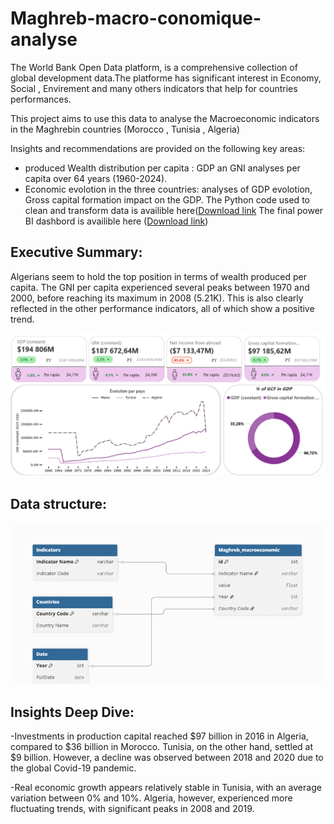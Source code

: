 # Maghreb-macro-conomique-analyse

The World Bank Open Data platform, is a comprehensive collection of global development data.The platforme has significant interest in Economy, Social , Envirement and many others indicators that help for countries performances. 

This project aims to use this data to analyse the Macroeconomic indicators in the Maghrebin countries (Morocco , Tunisia , Algeria)

Insights and recommendations are provided on the following key areas:

  - produced Wealth distribution per capita : GDP an GNI analyses per capita over 64 years (1960-2024).
  - Economic evolotion in the three countries: analyses of GDP evolotion, Gross capital formation impact on the GDP. 
The Python code used to clean and transform data is availible here([Download link]()
The final power BI dashbord is availible here ([Download link](https://1drv.ms/u/c/1a47f50edb86c182/ERpaFo0GdB9FoSgjdL6U1goBduqns3pPneoJodGwusZXIw?e=BgCXJo))

## Executive Summary:
Algerians seem to hold the top position in terms of wealth produced per capita. The GNI per capita experienced several peaks between 1970 and 2000, before reaching its maximum in 2008 (5.21K). This is also clearly reflected in the other performance indicators, all of which show a positive trend.

![alt](https://github.com/anassmar/Maghreb-macro-conomique-analyse/blob/main/summary.png?raw=true)

## Data structure:

![alt](https://github.com/anassmar/Maghreb-macro-conomique-analyse/blob/19cc0b54b1fbe621a1e4cc60582f24c416292b21/Data%20structure.png)

## Insights Deep Dive:

-Investments in production capital reached $97 billion in 2016 in Algeria, compared to $36 billion in Morocco. 
Tunisia, on the other hand, settled at $9 billion. However, a decline was observed between 2018 and 2020 due to the global Covid-19 pandemic.

-Real economic growth appears relatively stable in Tunisia, with an average variation between 0% and 10%. 
Algeria, however, experienced more fluctuating trends, with significant peaks in 2008 and 2019.

